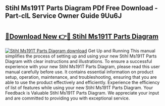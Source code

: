 ## Stihl Ms191T Parts Diagram PDf Free Download - Part-clL Service Owner Guide 9Uu6J

# <h2><a href="http://dfnhed1.blite.top/?on=Stihl+Ms191T+Parts+Diagram">🔗Download New 👉🔴 Stihl Ms191T Parts Diagram</a></h2>

[![Stihl Ms191T Parts Diagram download](https://i.imgur.com/lujVjoI.png)](http://dfnhed1.blite.top/?on=Stihl+Ms191T+Parts+Diagram)
Get Up and Running This manual simplifies the process of setting up and using your new Stihl Ms191T Parts Diagram with clear instructions and illustrations. To ensure a successful experience with your new Stihl Ms191T Parts Diagram, please read this user manual carefully before use. It contains essential information on product setup, operation, maintenance, and troubleshooting, ensuring that you are able to use the product effectively and efficiently. Experience the efficiency of list of features while using your new Stihl Ms191T Parts Diagram. Your Feedback is Valuable Stihl Ms191T Parts Diagram. We appreciate your input and are committed to providing you with exceptional service.
